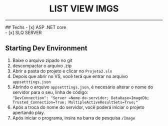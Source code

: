 <h1 align="center">
LIST VIEW IMGS
</h1>
<p align="center">
<hr>
## Techs
- [x] ASP .NET core<br>
- [x] SLQ SERVER<br>

## Starting Dev Environment
1.	Baixe o arquivo zipado no git<br>
2.	descompactar o arquivo .zip<br>
3.	Abrir a pasta do projeto e clicar no `Projeto2.sln`<br>
4.	Depois que abrir no VS, você terá que entrar no arquivo `appsetttings.json`<br>
5.	Abrindo o arquivo `appsetttings.json`, é necesário alterar o nome do servidor para o seu, linha de código:<br>
`"DevConnection": "Server =Nome-do-servidor; Database=ImageDb; Trusted_Connection=True; MultipleActiveResultSets=True;"`<br>
6.	Após a troca do nome do servidor, você poderá iniciar o projeto apertando play.
7. Após iniciar o programa, insira na barra de pesquisa `/Image`
